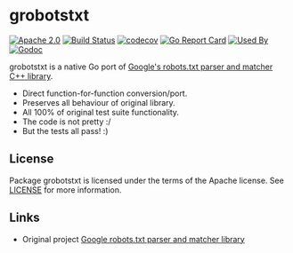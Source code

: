 # grobotstxt 

[![Apache 2.0](https://img.shields.io/badge/license-Apache%202.0-blue.svg)](LICENSE)
[![Build Status](https://img.shields.io/travis/jimsmart/grobotstxt/master.svg)](https://travis-ci.org/jimsmart/grobotstxt)
[![codecov](https://codecov.io/gh/jimsmart/grobotstxt/branch/master/graph/badge.svg)](https://codecov.io/gh/jimsmart/grobotstxt)
[![Go Report Card](https://goreportcard.com/badge/github.com/jimsmart/grobotstxt)](https://goreportcard.com/report/github.com/jimsmart/grobotstxt)
[![Used By](https://img.shields.io/sourcegraph/rrc/github.com/jimsmart/grobotstxt.svg)](https://sourcegraph.com/github.com/jimsmart/grobotstxt)
[![Godoc](https://img.shields.io/badge/godoc-reference-blue.svg)](https://godoc.org/github.com/jimsmart/grobotstxt)

grobotstxt is a native Go port of [Google's robots.txt parser and matcher C++ 
library](https://github.com/google/robotstxt).

- Direct function-for-function conversion/port.
- Preserves all behaviour of original library.
- All 100% of original test suite functionality.
- The code is not pretty :/
- But the tests all pass! :)

## License

Package grobotstxt is licensed under the terms of the
Apache license. See [LICENSE](LICENSE) for more information.

## Links

*   Original project
    [Google robots.txt parser and matcher library](https://github.com/google/robotstxt)
